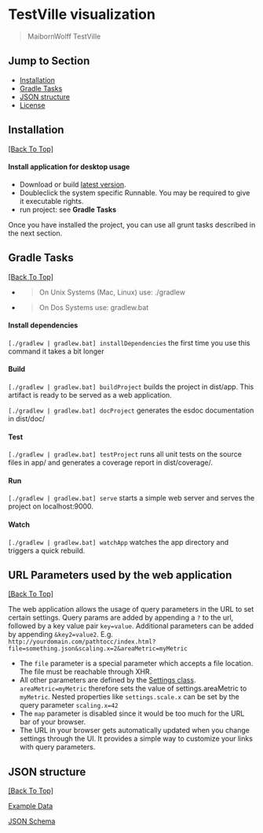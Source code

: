 # TestVille visualization

> MaibornWolff TestVille

## Jump to Section

* [Installation](#installation)
* [Gradle Tasks](#grunt-tasks)
* [JSON structure](#json-structure)
* [License](LICENSE.md)

## Installation
[[Back To Top]](#jump-to-section)

#### Install application for desktop usage

* Download or build [latest version](https://github.com/MaibornWolff/TestVille/releases/latest). 
* Doubleclick the system specific Runnable. You may be required to give it executable rights. 
* run project: see **Gradle Tasks**

Once you have installed the project, you can use all grunt tasks described in the next section.

## Gradle Tasks
[[Back To Top]](#jump-to-section)
* > On Unix Systems (Mac, Linux) use: ./gradlew
* > On Dos Systems use: gradlew.bat

#### Install dependencies

`[./gradlew | gradlew.bat] installDependencies` the first time you use this command it takes a bit longer

#### Build
 
`[./gradlew | gradlew.bat] buildProject` builds the project in dist/app. This artifact is ready to be served as a web application.

`[./gradlew | gradlew.bat] docProject` generates the esdoc documentation in dist/doc/


#### Test

`[./gradlew | gradlew.bat] testProject` runs all unit tests on the source files in app/ and generates a coverage report in dist/coverage/.

#### Run

`[./gradlew | gradlew.bat] serve` starts a simple web server and serves the project on localhost:9000.

#### Watch

`[./gradlew | gradlew.bat] watchApp` watches the app directory and triggers a quick rebuild.

## URL Parameters used by the web application
[[Back To Top]](#jump-to-section)

The web application allows the usage of query parameters in the URL to set 
certain settings. Query params are added by appending a `?` to the url, 
followed by a key value pair `key=value`. Additional parameters can be 
added by appending `&key2=value2`. E.g. `http://yourdomain.com/pathtocc/index.html?file=something.json&scaling.x=2&areaMetric=myMetric`

* The `file` parameter is a special parameter which accepts a file location. The file must be reachable through XHR.
* All other parameters are defined by the [Settings class](visualization/app/TestVille/core/settings/model/settings.js). 
`areaMetric=myMetric` therefore sets the value of settings.areaMetric to `myMetric`. Nested properties like `settings.scale.x` can be 
set by the query parameter `scaling.x=42`
* The `map` parameter is disabled since it would be too much for the URL bar of your browser.
* The URL in your browser gets automatically updated when you change settings through the UI. 
It provides a simple way to customize your links with query parameters.

## JSON structure
[[Back To Top]](#jump-to-section)

[Example Data](./visualization/app/testVille/sample.json)

[JSON Schema](./visualization/app/testVille/core/data/schema.json)

